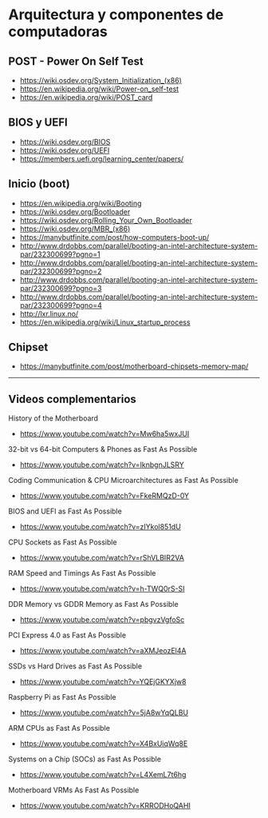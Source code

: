 # Arquitectura y componentes de computadoras

## POST - Power On Self Test

+ <https://wiki.osdev.org/System_Initialization_(x86)>
+ <https://en.wikipedia.org/wiki/Power-on_self-test>
+ <https://en.wikipedia.org/wiki/POST_card>

## BIOS y UEFI

+ <https://wiki.osdev.org/BIOS>
+ <https://wiki.osdev.org/UEFI>
+ <https://members.uefi.org/learning_center/papers/>

## Inicio (boot)

+ <https://en.wikipedia.org/wiki/Booting>
+ <https://wiki.osdev.org/Bootloader>
+ <https://wiki.osdev.org/Rolling_Your_Own_Bootloader>
+ <https://wiki.osdev.org/MBR_(x86)>
+ <https://manybutfinite.com/post/how-computers-boot-up/>
+ <http://www.drdobbs.com/parallel/booting-an-intel-architecture-system-par/232300699?pgno=1>
+ <http://www.drdobbs.com/parallel/booting-an-intel-architecture-system-par/232300699?pgno=2>
+ <http://www.drdobbs.com/parallel/booting-an-intel-architecture-system-par/232300699?pgno=3>
+ <http://www.drdobbs.com/parallel/booting-an-intel-architecture-system-par/232300699?pgno=4>
+ <http://lxr.linux.no/>
+ <https://en.wikipedia.org/wiki/Linux_startup_process>

## Chipset

+ <https://manybutfinite.com/post/motherboard-chipsets-memory-map/>

--------------------------------------------------------------------------------

## Videos complementarios

History of the Motherboard
+ <https://www.youtube.com/watch?v=Mw6ha5wxJUI>

32-bit vs 64-bit Computers & Phones as Fast As Possible
+ <https://www.youtube.com/watch?v=IknbgnJLSRY>

Coding Communication & CPU Microarchitectures as Fast As Possible
+ <https://www.youtube.com/watch?v=FkeRMQzD-0Y>

BIOS and UEFI as Fast As Possible
+ <https://www.youtube.com/watch?v=zIYkol851dU>

CPU Sockets as Fast As Possible
+ <https://www.youtube.com/watch?v=rShVLBIR2VA>

RAM Speed and Timings As Fast As Possible
+ <https://www.youtube.com/watch?v=h-TWQ0rS-SI>

DDR Memory vs GDDR Memory as Fast As Possible
+ <https://www.youtube.com/watch?v=pbgvzVgfoSc>

PCI Express 4.0 as Fast As Possible
+ <https://www.youtube.com/watch?v=aXMJeozEl4A>

SSDs vs Hard Drives as Fast As Possible
+ <https://www.youtube.com/watch?v=YQEjGKYXjw8>

Raspberry Pi as Fast As Possible
+ <https://www.youtube.com/watch?v=5jA8wYqQLBU>

ARM CPUs as Fast As Possible
+ <https://www.youtube.com/watch?v=X4BxUiqWq8E>

Systems on a Chip (SOCs) as Fast As Possible
+ <https://www.youtube.com/watch?v=L4XemL7t6hg>

Motherboard VRMs As Fast As Possible
+ <https://www.youtube.com/watch?v=KRRODHoQAHI>

